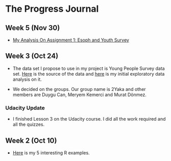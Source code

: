 # The Progress Journal

## Week 5 (Nov 30)

+ [My Analysis On Assignment 1: Esoph and Youth Survey](Assignment_Esoph_and_Young_People__Survey.html)

## Week 3 (Oct 24)

+ The data set I propose to use in my project is Young People Survey data set. [Here](https://www.kaggle.com/miroslavsabo/young-people-survey/data) is the source of the data and  [here](PersonalProject_tektunalic.html) is my initial exploratory data analysis on it.

+ We decided on the groups. Our group name is 2Yaka and other members are Duygu Can, Meryem Kemerci and Murat Dönmez.

### Udacity Update

+ I finished Lesson 3 on the Udacity course. I did all the work required and all the quizzes.

## Week 2 (Oct 10)

+ [Here](files/interesting_examples.html) is my 5 interesting R examples.
